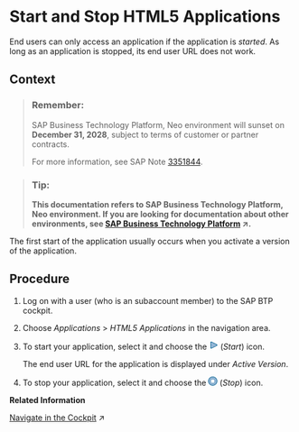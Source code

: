 <!-- loioa9d313dd047c41b18f04026354d82f0a -->

# Start and Stop HTML5 Applications

End users can only access an application if the application is *started*. As long as an application is stopped, its end user URL does not work.



## Context

> ### Remember:  
> SAP Business Technology Platform, Neo environment will sunset on **December 31, 2028**, subject to terms of customer or partner contracts.
> 
> For more information, see SAP Note [3351844](https://me.sap.com/notes/3351844).

> ### Tip:  
> **This documentation refers to SAP Business Technology Platform, Neo environment. If you are looking for documentation about other environments, see [SAP Business Technology Platform](https://help.sap.com/viewer/65de2977205c403bbc107264b8eccf4b/Cloud/en-US/6a2c1ab5a31b4ed9a2ce17a5329e1dd8.html "SAP Business Technology Platform (SAP BTP) is an integrated offering comprised of the following technology portfolios: application development; process automation; integration; data, analytics, and enterprise planning; artificial intelligence. The platform offers users the ability to turn data into business value, compose end-to-end business processes, connect entire IT landscapes, and personalize, build and extend SAP applications. This reduces the overall total cost of ownership maintaining SAP landscapes and third-party software across end-to-end business processes.") :arrow_upper_right:.**

The first start of the application usually occurs when you activate a version of the application.



## Procedure

1.  Log on with a user \(who is an subaccount member\) to the SAP BTP cockpit.

2.  Choose *Applications* \> *HTML5 Applications* in the navigation area.

3.  To start your application, select it and choose the ![Start](images/Start_633b04a.png) \(*Start*\) icon.

    The end user URL for the application is displayed under *Active Version*.

4.  To stop your application, select it and choose the ![Stop](images/Stop_301003d.png) \(*Stop*\) icon.


**Related Information**  


[Navigate in the Cockpit](https://help.sap.com/viewer/65de2977205c403bbc107264b8eccf4b/Cloud/en-US/0874895f1f78459f9517da55a11ffebd.html "Learn how to navigate to your global accounts and subaccounts in the SAP BTP cockpit.") :arrow_upper_right:

